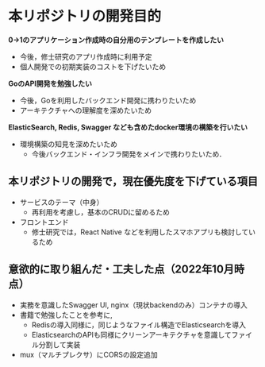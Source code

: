 # 本リポジトリの開発目的

**0→1のアプリケーション作成時の自分用のテンプレートを作成したい**
- 今後，修士研究のアプリ作成時に利用予定
- 個人開発での初期実装のコストを下げたいため

**GoのAPI開発を勉強したい**
- 今後，Goを利用したバックエンド開発に携わりたいため
- アーキテクチャへの理解度を深めたいため

**ElasticSearch, Redis, Swagger なども含めたdocker環境の構築を行いたい**
- 環境構築の知見を深めたいため
  - 今後バックエンド・インフラ開発をメインで携わりたいため．

## 本リポジトリの開発で，現在優先度を下げている項目

- サービスのテーマ（中身）
  - 再利用を考慮し，基本のCRUDに留めるため
- フロントエンド
  - 修士研究では，React Native などを利用したスマホアプリも検討しているため

## 意欲的に取り組んだ・工夫した点（2022年10月時点）

- 実務を意識したSwagger UI, nginx（現状backendのみ）コンテナの導入
- 書籍で勉強したことを参考に,
  - Redisの導入同様に，同じようなファイル構造でElasticsearchを導入
  - ElasticsearchのAPIも同様にクリーンアーキテクチャを意識してファイル分割して実装
- mux（マルチプレクサ）にCORSの設定追加
